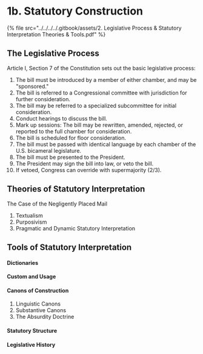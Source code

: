 # 1b. Statutory Construction

{% file src="../../../../.gitbook/assets/2. Legislative Process & Statutory Interpretation Theories & Tools.pdf" %}

## The Legislative Process

Article I, Section 7 of the Constitution sets out the basic legislative process:

1. The bill must be introduced by a member of either chamber, and may be "sponsored."
2. The bill is referred to a Congressional committee with jurisdiction for further consideration.
3. The bill may be referred to a specialized subcommittee for initial consideration.
4. Conduct hearings to discuss the bill.
5. Mark up sessions: The bill may be rewritten, amended, rejected, or reported to the full chamber for consideration.
6. The bill is scheduled for floor consideration.
7. The bill must be passed with identical language by each chamber of the U.S. bicameral legislature.
8. The bill must be presented to the President.
9. The President may sign the bill into law, or veto the bill.
10. If vetoed, Congress can override with supermajority (2/3).

## Theories of Statutory Interpretation

The Case of the Negligently Placed Mail

1. Textualism
2. Purposivism
3. Pragmatic and Dynamic Statutory Interpretation

## Tools of Statutory Interpretation

#### Dictionaries

#### Custom and Usage

#### Canons of Construction

1. Linguistic Canons
2. Substantive Canons
3. The Absurdity Doctrine

#### Statutory Structure

#### Legislative History
